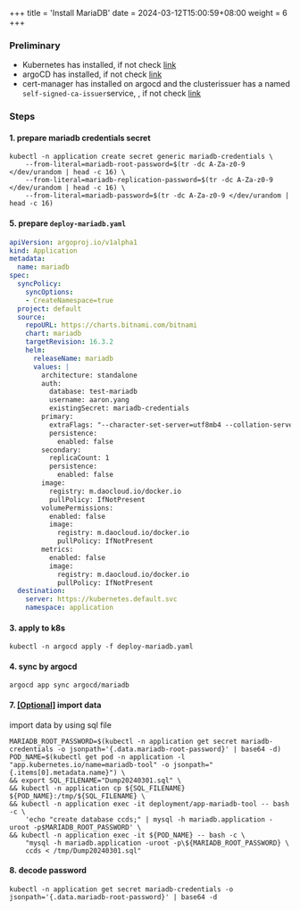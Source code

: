 +++
title = 'Install MariaDB'
date = 2024-03-12T15:00:59+08:00
weight = 6
+++

### Preliminary
- Kubernetes has installed, if not check [link](kubernetes/command/install/index.html)
- argoCD has installed, if not check [link](argo/argo-cd/argocd/index.html)
- cert-manager has installed on argocd and the clusterissuer has a named `self-signed-ca-issuer`service, , if not check [link](argo/argo-cd/application/cert_manager/index.html)

### Steps
#### 1. prepare mariadb credentials secret
```shell
kubectl -n application create secret generic mariadb-credentials \
    --from-literal=mariadb-root-password=$(tr -dc A-Za-z0-9 </dev/urandom | head -c 16) \
    --from-literal=mariadb-replication-password=$(tr -dc A-Za-z0-9 </dev/urandom | head -c 16) \
    --from-literal=mariadb-password=$(tr -dc A-Za-z0-9 </dev/urandom | head -c 16)
```

#### 5. prepare `deploy-mariadb.yaml`
```yaml
apiVersion: argoproj.io/v1alpha1
kind: Application
metadata:
  name: mariadb
spec:
  syncPolicy:
    syncOptions:
    - CreateNamespace=true
  project: default
  source:
    repoURL: https://charts.bitnami.com/bitnami
    chart: mariadb
    targetRevision: 16.3.2
    helm:
      releaseName: mariadb
      values: |
        architecture: standalone
        auth:
          database: test-mariadb
          username: aaron.yang
          existingSecret: mariadb-credentials
        primary:
          extraFlags: "--character-set-server=utf8mb4 --collation-server=utf8mb4_bin"
          persistence:
            enabled: false
        secondary:
          replicaCount: 1
          persistence:
            enabled: false
        image:
          registry: m.daocloud.io/docker.io
          pullPolicy: IfNotPresent
        volumePermissions:
          enabled: false
          image:
            registry: m.daocloud.io/docker.io
            pullPolicy: IfNotPresent
        metrics:
          enabled: false
          image:
            registry: m.daocloud.io/docker.io
            pullPolicy: IfNotPresent
  destination:
    server: https://kubernetes.default.svc
    namespace: application
```


#### 3. apply to k8s
```shell
kubectl -n argocd apply -f deploy-mariadb.yaml
```

#### 4. sync by argocd
```shell
argocd app sync argocd/mariadb
```


#### 7. [[Optional]]() import data
import data by using sql file
```shell
MARIADB_ROOT_PASSWORD=$(kubectl -n application get secret mariadb-credentials -o jsonpath='{.data.mariadb-root-password}' | base64 -d)
POD_NAME=$(kubectl get pod -n application -l "app.kubernetes.io/name=mariadb-tool" -o jsonpath="{.items[0].metadata.name}") \
&& export SQL_FILENAME="Dump20240301.sql" \
&& kubectl -n application cp ${SQL_FILENAME} ${POD_NAME}:/tmp/${SQL_FILENAME} \
&& kubectl -n application exec -it deployment/app-mariadb-tool -- bash -c \
    'echo "create database ccds;" | mysql -h mariadb.application -uroot -p$MARIADB_ROOT_PASSWORD' \
&& kubectl -n application exec -it ${POD_NAME} -- bash -c \
    "mysql -h mariadb.application -uroot -p\${MARIADB_ROOT_PASSWORD} \
    ccds < /tmp/Dump20240301.sql"
```

#### 8. decode password
```shell
kubectl -n application get secret mariadb-credentials -o jsonpath='{.data.mariadb-root-password}' | base64 -d
```